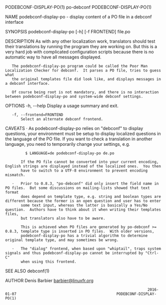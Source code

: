 PODEBCONF-DISPLAY-PO(1)                                             po-debconf                                             PODEBCONF-DISPLAY-PO(1)

NAME
       podebconf-display-po - display content of a PO file in a debconf interface

SYNOPSIS
       podebconf-display-po [-h] [-f FRONTEND] file.po

DESCRIPTION
       As with any other localization work, translators should test their translations by running the program they are working on.  But this is a
       very hard job with complicated configuration scripts because there is no automatic way to have all messages displayed.

       The podebconf-display-po program could be called the Poor Man Localization Checker for debconf.  It parses a PO file, tries to guess what
       the original templates file did look like, and displays messages in a debconf interface.

       Of course being root is not mandatory, and there is no interaction between podebconf-display-po and system-wide debconf settings.

OPTIONS
       -h, --help
           Display a usage summary and exit.

       -f, --frontend=FRONTEND
           Select an alternate debconf frontend.

CAVEATS
       ·   As podebconf-display-po relies on "debconf" to display questions, your environment must be setup to display localized questions in the
           language of the PO file.  If you want to check a translation in another language, you need to temporarily change your settings, e.g.

             $ LANGUAGE=de podebconf-display-po de.po

           If the PO file cannot be converted into your current encoding, English strings are displayed instead of the localized ones.  You then
           have to switch to a UTF-8 environment to prevent encoding mismatch.

       ·   Prior to 0.8.3, "po-debconf" did only insert the field name in PO files.  But some discussions on mailing-lists showed that text format
           does depend on template type, e.g. string and boolean types are different because the former is an open question and user has to enter
           some text input, whereas the latter is basically a Yes/No question.  Authors have to think about it when writing their templates files,
           but translators also have to be aware.

           This is achieved when PO files are generated by po-debconf >= 0.8.3, template type is inserted in PO files.  With older versions,
           podebconf-display-po has a trivial algorithm to determine original template type, and may sometimes be wrong.

       ·   The "dialog" frontend, when based upon "whiptail", traps system signals and thus podebconf-display-po cannot be interrupted by "Ctrl-C"
           when using this frontend.

SEE ALSO
       debconf(1)

AUTHOR
         Denis Barbier <barbier@linuxfr.org>

                                                                    2016-01-07                                             PODEBCONF-DISPLAY-PO(1)
